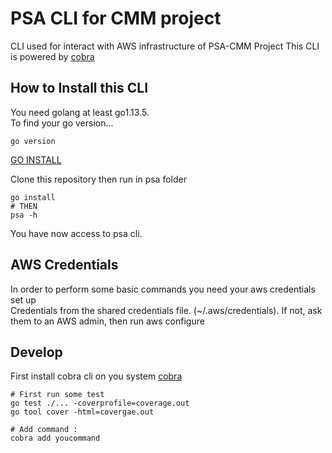 # PSA CLI for CMM project

CLI used for interact with AWS infrastructure of PSA-CMM Project
This CLI is powered by [cobra](https://github.com/spf13/cobra)  

## How to Install this CLI
You need golang at least go1.13.5.  
To find your go version...  
```
go version
```
[GO INSTALL](https://golang.org/doc/install)  

Clone this repository then run in psa folder
```
go install
# THEN
psa -h
```
You have now access to psa cli.

## AWS Credentials
In order to perform some basic commands you need your aws credentials set up  
Credentials from the shared credentials file. (~/.aws/credentials).
If not, ask them to an AWS admin, then run aws configure

## Develop
First install cobra cli on you system [cobra](https://github.com/spf13/cobra) 
```
# First run some test
go test ./... -coverprofile=coverage.out
go tool cover -html=covergae.out

# Add command : 
cobra add youcommand
```